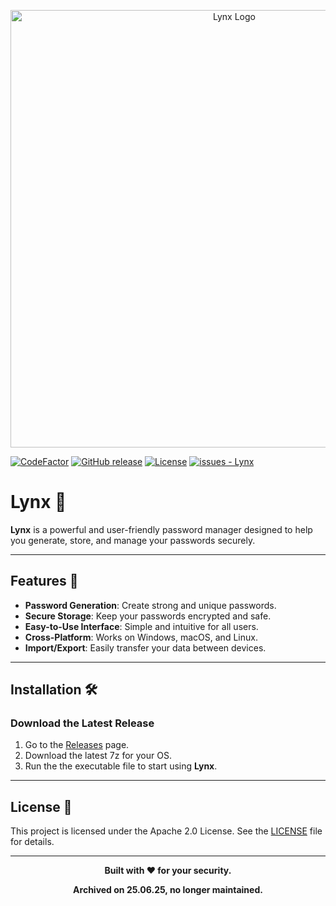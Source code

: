 <!-- Project Logo -->
<p align="center">
  <img src="https://github.com/worthyworm/Lynx/blob/b1dc2e1bf67933cccbfaedb035d978cd7eff321f/Images/Logo.png" alt="Lynx Logo" width="700">
</p>

[![CodeFactor](https://www.codefactor.io/repository/github/worthyworm/lynx/badge)](https://www.codefactor.io/repository/github/worthyworm/lynx)
[![GitHub release](https://img.shields.io/github/release/worthyworm/Lynx?include_prereleases=&sort=semver&color=blue)](https://github.com/worthyworm/Lynx/releases/)
[![License](https://img.shields.io/badge/License-Apache_2.0-blue)](#license)
[![issues - Lynx](https://img.shields.io/github/issues/worthyworm/Lynx)](https://github.com/worthyworm/Lynx/issues)

# Lynx 🐾

**Lynx** is a powerful and user-friendly password manager designed to help you generate, store, and manage your passwords securely.

---

## Features 🌟

- **Password Generation**: Create strong and unique passwords.
- **Secure Storage**: Keep your passwords encrypted and safe.
- **Easy-to-Use Interface**: Simple and intuitive for all users.
- **Cross-Platform**: Works on Windows, macOS, and Linux.
- **Import/Export**: Easily transfer your data between devices.

---

## Installation 🛠️

### Download the Latest Release
1. Go to the [Releases](https://github.com/worthyworm/lynx/releases) page.
2. Download the latest 7z for your OS.
3. Run the the executable file to start using **Lynx**.

---

## License 📜

This project is licensed under the Apache 2.0 License. See the [LICENSE](https://github.com/worthyworm/Lynx/blob/0c54445a403e89ed52f071f363b33c7297d6fc9a/LICENSE) file for details.

---

<p align="center">
  <b>Built with ❤️ for your security.</b>
</p>

<p align="center">
  <b>Archived on 25.06.25, no longer maintained.</b>
</p>
